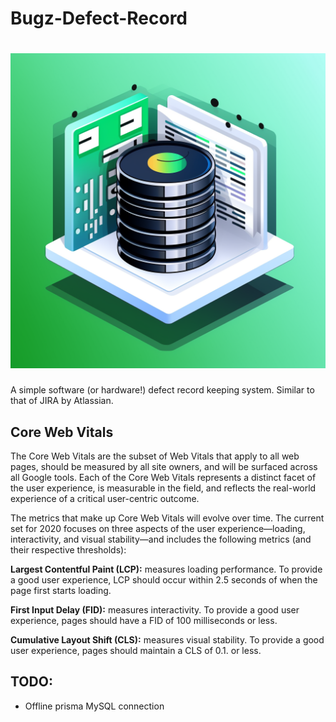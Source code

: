 # Bugz-Defect-Record

<h1 align="center">
    <img src="public/icon.png"/>
</h1>

A simple software (or hardware!) defect record keeping system. Similar to that of JIRA by Atlassian.

## Core Web Vitals

The Core Web Vitals are the subset of Web Vitals that apply to all web pages, should be measured by all site owners, and will be surfaced across all Google tools. Each of the Core Web Vitals represents a distinct facet of the user experience, is measurable in the field, and reflects the real-world experience of a critical user-centric outcome.

The metrics that make up Core Web Vitals will evolve over time. The current set for 2020 focuses on three aspects of the user experience—loading, interactivity, and visual stability—and includes the following metrics (and their respective thresholds):

**Largest Contentful Paint (LCP):** measures loading performance. To provide a good user experience, LCP should occur within 2.5 seconds of when the page first starts loading.

**First Input Delay (FID):** measures interactivity. To provide a good user experience, pages should have a FID of 100 milliseconds or less.

**Cumulative Layout Shift (CLS):** measures visual stability. To provide a good user experience, pages should maintain a CLS of 0.1. or less.

## TODO:

- Offline prisma MySQL connection
